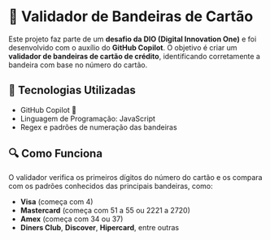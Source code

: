 # 🏦 Validador de Bandeiras de Cartão  

Este projeto faz parte de um **desafio da DIO (Digital Innovation One)** e foi desenvolvido com o auxílio do **GitHub Copilot**. O objetivo é criar um **validador de bandeiras de cartão de crédito**, identificando corretamente a bandeira com base no número do cartão.  

## 🚀 Tecnologias Utilizadas  
- GitHub Copilot 🤖  
- Linguagem de Programação: JavaScript  
- Regex e padrões de numeração das bandeiras  

## 🔍 Como Funciona  
O validador verifica os primeiros dígitos do número do cartão e os compara com os padrões conhecidos das principais bandeiras, como:  
- **Visa** (começa com 4)  
- **Mastercard** (começa com 51 a 55 ou 2221 a 2720)  
- **Amex** (começa com 34 ou 37)  
- **Diners Club**, **Discover**, **Hipercard**, entre outras
